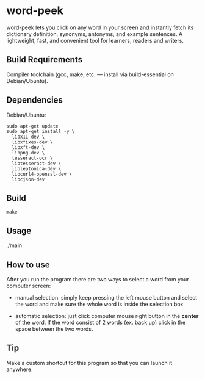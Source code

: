 # word-peek
word-peek lets you click on any word in your screen and instantly fetch its dictionary definition, synonyms, antonyms, and example sentences. A lightweight, fast, and convenient tool for learners, readers and writers.

## Build Requirements
Compiler toolchain (gcc, make, etc. — install via build-essential on Debian/Ubuntu).

## Dependencies
Debian/Ubuntu:
```
sudo apt-get update
sudo apt-get install -y \
  libx11-dev \
  libxfixes-dev \
  libxft-dev \
  libpng-dev \
  tesseract-ocr \
  libtesseract-dev \
  libleptonica-dev \
  libcurl4-openssl-dev \
  libcjson-dev
```

## Build
```
make
```

## Usage
./main

## How to use 
After you run the program there are two ways to select a word from your computer screen:
- manual selection:
    simply keep pressing the left mouse button and select the word and make sure the whole word is inside the selection box.
  
- automatic selection:
   just click computer mouse right button in the **center** of the word. If the word consist of 2 words  (ex. back up) click in the space between the two words.

## Tip
Make a custom shortcut for this program so that you can launch it anywhere.
